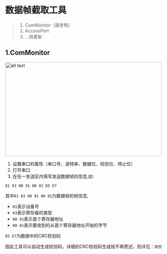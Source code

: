 # 数据帧截取工具
>1. ComMonitor（唐老鸭）
>2. AccessPort
>3. ...待更新

## 1.ComMonitor

<img src="https://yuandog1.github.io/Snipaste_2024-07-10_17-23-54.png" alt="alt text" title="optional title" width="500" height="300">

1. 设置串口的属性（串口号、波特率、数据位、校验位、停止位）
2. 打开串口
3. 在任一发送区内填写发送数据帧的信息,如:


```
01 03 00 91 00 01 D5 E7
```


其中`01 03 00 91 00 01`为数据帧的帧信息,

- `01`表示设备号
- `03`表示寄存器的类型
- `00 91`表示首个寄存器地址
- `00 01`表示要收到的从首个寄存器地址开始的字节

`D5 E7`为数据中的CRC校验码

因此工具可以自动生成校验码，详细的CRC校验码生成规不再赘述，则详见：`网页`